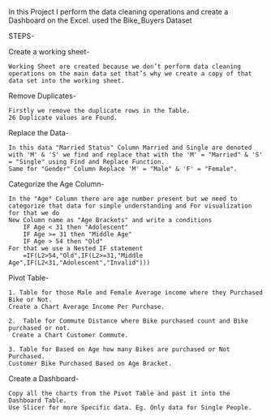 
In this Project I perform the data cleaning operations and create a Dashboard on the Excel.
used the Bike_Buyers  Dataset

STEPS-

Create a working sheet-

	Working Sheet are created because we don’t perform data cleaning operations on the main data set that’s why we create a copy of that data set into the working sheet.
	
Remove Duplicates-

	Firstly we remove the duplicate rows in the Table.
	26 Duplicate values are Found.

Replace the Data-

	In this data "Married Status" Column Married and Single are denoted with 'M' & 'S' we find and replace that with the 'M' = "Married" & 'S' = "Single" using Find and Replace Function.
	Same for "Gender" Column Replace 'M' = "Male" & 'F' = "Female".
	
Categorize the Age Column-

	In the "Age" Column there are age number present but we need to categorize that data for simple understanding and For visualization for that we do
	New Column name as "Age Brackets" and write a conditions
		IF Age < 31 then "Adolescent"
		IF Age >= 31 then "Middle Age"
		IF Age > 54 then "Old"
	For that we use a Nested IF statement 
		=IF(L2>54,"Old",IF(L2>=31,"Middle Age",IF(L2<31,"Adolescent","Invalid")))
		
Pivot Table-

	1. Table for those Male and Female Average income where they Purchased Bike or Not.                                                                                                                                                                 
	Create a Chart Average Income Per Purchase.
	
	2.  Table for Commute Distance where Bike purchased count and Bike purchased or not.
	 Create a Chart Customer Commute.
		
	3. Table for Based on Age how many Bikes are purchased or Not Purchased.
	Customer Bike Purchased Based on Age Bracket.
	
Create a Dashboard-

	Copy all the charts from the Pivot Table and past it into the Dashboard Table.
	Use Slicer for more Specific data. Eg. Only data for Single People.
